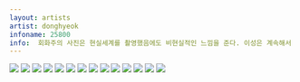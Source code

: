```yaml
---
layout: artists
artist: donghyeok
infoname: 25800
info:  회화주의 사진은 현실세계를 촬영했음에도 비현실적인 느낌을 준다. 이성은 계속해서 이것은 내가 이미 알거나 알 수도 있는 현실이고 실존하는 존재가 맞다고 혹은 당연히 실존할 수 밖에 없는 것이라 말하지만 감성과 본능은 비현실적으로 바라보려 하고 실존하지 않는 세계로 인식하려 한다.
---
```

<article class="work">
<img src="/assets/images/artists/donghyeok/25800/1.jpg">
<img src="/assets/images/artists/donghyeok/25800/2.jpg">
<img src="/assets/images/artists/donghyeok/25800/3.jpg">
<img src="/assets/images/artists/donghyeok/25800/4.jpg">
<img src="/assets/images/artists/donghyeok/25800/5.jpg">
<img src="/assets/images/artists/donghyeok/25800/6.jpg">
<img src="/assets/images/artists/donghyeok/25800/7.jpg">
<img src="/assets/images/artists/donghyeok/25800/8.jpg">
<img src="/assets/images/artists/donghyeok/25800/9.jpg">
<img src="/assets/images/artists/donghyeok/25800/10.jpg">
<img src="/assets/images/artists/donghyeok/25800/11.jpg">
<img src="/assets/images/artists/donghyeok/25800/12.jpg">
<img src="/assets/images/artists/donghyeok/25800/13.jpg">
<img src="/assets/images/artists/donghyeok/25800/14.jpg">
</article>